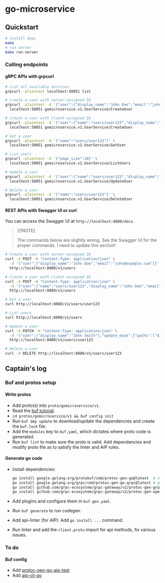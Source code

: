 # go-microservice

## Quickstart

```bash
# install deps
make
# run server
make run-server
```

### Calling endpoints

#### gRPC APIs with grpcurl

```bash
# List all available services
grpcurl -plaintext localhost:50051 list

# Create a user with server-assigned ID
grpcurl -plaintext -d '{"user":{"display_name":"John Doe","email":"john@example.com"}}' \
  localhost:50051 gomicroservice.v1.UserService/CreateUser

# Create a user with client-assigned ID
grpcurl -plaintext -d '{"user":{"name":"users/user123","display_name":"John Doe","email":"john@example.com"}}' \
  localhost:50051 gomicroservice.v1.UserService/CreateUser

# Get a user
grpcurl -plaintext -d '{"name":"users/user123"}' \
  localhost:50051 gomicroservice.v1.UserService/GetUser

# List users
grpcurl -plaintext -d '{"page_size":10}' \
  localhost:50051 gomicroservice.v1.UserService/ListUsers

# Update a user
grpcurl -plaintext -d '{"user":{"name":"users/user123","display_name":"John Smith"}}' \
  localhost:50051 gomicroservice.v1.UserService/UpdateUser

# Delete a user
grpcurl -plaintext -d '{"name":"users/user123"}' \
  localhost:50051 gomicroservice.v1.UserService/DeleteUser
```

#### REST APIs with Swagger UI or curl

You can access the Swagger UI at `http://localhost:8080/docs`.

> [[!NOTE]
>
> The commands below are slightly wrong. See the Swagger UI for the proper
> commands. I need to update this section!

```bash
# Create a user with server-assigned ID
curl -X POST -H "Content-Type: application/json" \
  -d '{"user":{"display_name":"John Doe","email":"john@example.com"}}' \
  http://localhost:8080/v1/users

# Create a user with client-assigned ID
curl -X POST -H "Content-Type: application/json" \
  -d '{"user":{"name":"users/user123","display_name":"John Doe","email":"john@example.com"}}' \
  http://localhost:8080/v1/users

# Get a user
curl http://localhost:8080/v1/users/user123

# List users
curl http://localhost:8080/v1/users

# Update a user
curl -X PATCH -H "Content-Type: application/json" \
  -d '{"user":{"display_name":"John Smith"},"update_mask":{"paths":["display_name"]}}' \
  http://localhost:8080/v1/users/user123

# Delete a user
curl -X DELETE http://localhost:8080/v1/users/user123
```

## Captain's log

### Buf and protos setup

#### Write protos

- Add proto(s) into `proto/gomicroservice/v1`.
- Read the
  [buf tutorial](https://buf.build/docs/tutorials/getting-started-with-buf-cli#update-directory-path-and-build-module).
- `cd protos/gomicroservice/v1 && buf config init`
- Run `buf dep update` to download/update the dependencies and create the
  `buf.lock` file.
- Add the `modules` key to `buf.yaml`, which dictates where proto code is
  generated.
- Run `buf lint` to make sure the proto is valid. Add dependencies and modify
  proto file as to satisfy the linter and AIP rules.

#### Generate go code

- Install dependencies:

  ```bash
  go install google.golang.org/protobuf/cmd/protoc-gen-go@latest  # non-gRPC go code
  go install google.golang.org/grpc/cmd/protoc-gen-go-grpc@latest # gRPC go code
  go install github.com/grpc-ecosystem/grpc-gateway/v2/protoc-gen-grpc-gateway@latest
  go install github.com/grpc-ecosystem/grpc-gateway/v2/protoc-gen-openapiv2@latest
  ```

- Add plugins and configure them in `buf.gen.yaml`.
- Run `buf generate` to run codegen.
- Add api-linter (for AIP). Add `go install ...` command.
- Run linter and add the `client.proto` import for api methods, fix various
  issues.

### To do

#### Buf config

- Add
  [protoc-gen-go-aip-test](https://github.com/einride/protoc-gen-go-aip-test)
- Add [aip-cli-go](https://github.com/einride/aip-cli-go)
